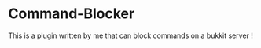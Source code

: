 Command-Blocker
===============

This is a plugin written by me that can block commands on a bukkit server !
